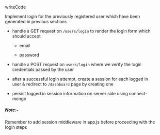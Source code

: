 writeCode

Implement login for the previously registered user which have been generated in previous sections

- handle a GET request on `/users/login` to render the login form which should accept

  - email











  
  - password

- handle a POST request on `users/login` where we verify the login credentials passed by the user

- after a successful login attempt, create a session for each logged in user & redirect to `/dashboard` page by creating one

- persist logged in session information on server side using connect-mongo

##### Note:-

Remember to add session middleware in app.js before proceeding with the login steps

